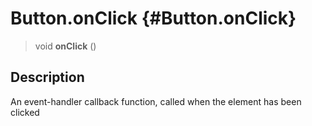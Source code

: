 Button.onClick {#Button.onClick}
==============

> void **onClick** ()

Description
-----------

An event-handler callback function, called when the element has been
clicked
